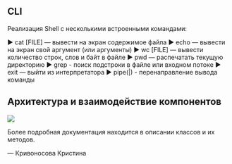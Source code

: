 
## CLI

Реализация Shell с несколькими встроенными командами:

▶ cat [FILE] — вывести на экран содержимое файла
▶ echo — вывести на экран свой аргумент (или аргументы)
▶ wc [FILE] — вывести количество строк, слов и байт в файле
▶ pwd — распечатать текущую директорию
▶ grep - поиск подстроки в файле или входном потоке
▶ exit — выйти из интерпретатора
▶ pipe(|) - перенаправление вывода команды

## Архитектура и взаимодействие компонентов

![](https://i.imgur.com/mvrRVnK.png)

Более подробная документация находится в описании классов и их методов.

— Кривоносова Кристина
